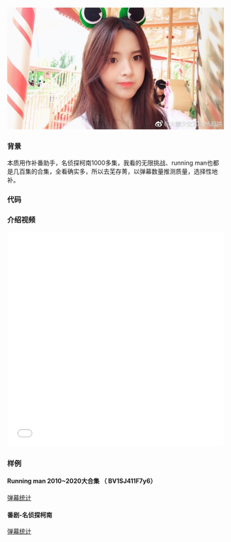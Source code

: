 ![](https://raw.githubusercontent.com/Wizna/play/master/006a0Rdhgy1ft4wzu6md9j31bf0qoake.jpg)

### 背景

本质用作补番助手，名侦探柯南1000多集，我看的无限挑战、running man也都是几百集的合集，全看确实多，所以去芜存菁，以弹幕数量推测质量，选择性地补。

### 代码

<script src="https://gist.github.com/40sjg34si/78d52127986116b046cd75e4b9c0d81f.js"></script>

### 介绍视频

<iframe src="//player.bilibili.com/player.html?aid=413631446&bvid=BV1qV411k7GV&cid=207475887&page=1" scrolling="no" border="0" frameborder="no" framespacing="0" allowfullscreen="true" width="100%" height="500px"> </iframe>

### 样例

#### Running man 2010~2020大合集 （ BV1SJ411F7y6）

[弹幕统计](https://gist.github.com/40sjg34si/76d084fdb10ab6e359b199291e233426)

#### 番剧-名侦探柯南

[弹幕统计](https://gist.github.com/40sjg34si/56baac25314d92723663b24ee8fc49b1)


